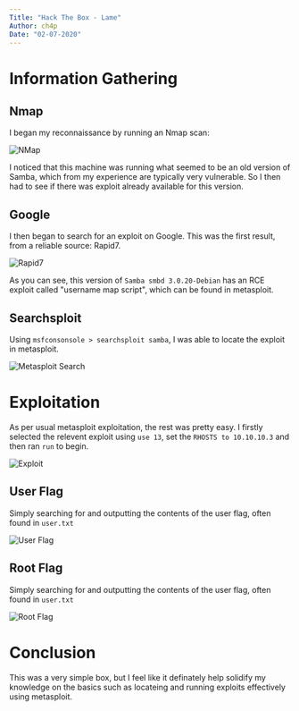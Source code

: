 ```yaml
---
Title: "Hack The Box - Lame"
Author: ch4p
Date: "02-07-2020"
---
```


# Information Gathering

## Nmap
I began my reconnaissance by running an Nmap scan:

![NMap](https://i.imgur.com/4sOxGDI.png)

I noticed that this machine was running what seemed to be an old version of Samba, which from my experience are typically very vulnerable. So I then had to see if there was exploit already available for this version.

## Google

I then began to search for an exploit on Google. This was the first result, from a reliable source: Rapid7.

![Rapid7](https://i.imgur.com/8eJ3Ja8.png)

As you can see, this version of `Samba smbd 3.0.20-Debian` has an RCE exploit called "username map script", which can be found in metasploit.

## Searchsploit

Using `msfconsonsole > searchsploit samba`, I was able to locate the exploit in metasploit.

![Metasploit Search](https://i.imgur.com/Oxx7YRH.png)


# Exploitation

As per usual metasploit exploitation, the rest was pretty easy. I firstly selected the relevent exploit using `use 13`, set the `RHOSTS to 10.10.10.3` and then ran `run` to begin.

![Exploit](https://i.imgur.com/adzcLfK.png)


## User Flag

Simply searching for and outputting the contents of the user flag, often found in `user.txt`

![User Flag](https://i.imgur.com/7QItBrN.png)



## Root Flag

Simply searching for and outputting the contents of the user flag, often found in `user.txt`

![Root Flag](https://i.imgur.com/GmeoHTW.png)


# Conclusion
This was a very simple box, but I feel like it definately help solidify my knowledge on the basics such as locateing and running exploits effectively using metasploit.
